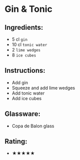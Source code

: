 # Gin & Tonic

## Ingredients:
- 5 cl `gin`
- 10 cl `tonic water`
- 2 `lime wedges`
- 8 `ice cubes`

## Instructions:
- Add gin
- Squeeze and add lime wedges
- Add tonic water
- Add ice cubes

## Glassware:
- Copa de Balon glass

## Rating:
- ★★★★★